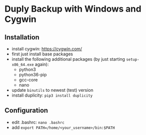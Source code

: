 # Duply Backup with Windows and Cygwin

## Installation
- install cygwin: <https://cygwin.com/>
- first just install base packages
- install the following additional packages (by just starting `setup-x86_64.exe` again):
  - python3
  - python36-pip
  - gcc-core
  - nano
- update `binutils` to newest (test) version
- install duplicity: `pip3 install duplicity`

## Configuration
- edit .bashrc: `nano .bashrc`
- add `export PATH=/home/<your_username>/bin:$PATH`
